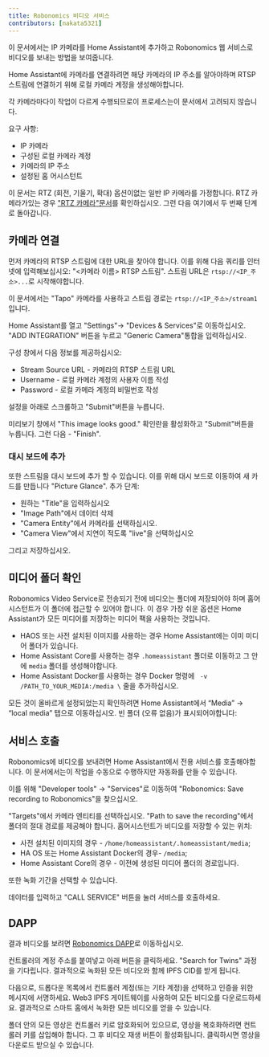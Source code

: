 ```yaml
---
title: Robonomics 비디오 서비스
contributors: [nakata5321]
---
```


이 문서에서는 IP 카메라를 Home Assistant에 추가하고 Robonomics 웹 서비스로 비디오를 보내는 방법을 보여줍니다.

Home Assistant에 카메라를 연결하려면 해당 카메라의 IP 주소를 알아야하며 RTSP 스트림에 연결하기 위해 로컬 카메라 계정을 생성해야합니다.

<robo-wiki-note type="warning">
각 카메라마다이 작업이 다르게 수행되므로이 프로세스는이 문서에서 고려되지 않습니다.
</robo-wiki-note>

요구 사항:
- IP 카메라
- 구성된 로컬 카메라 계정
- 카메라의 IP 주소
- 설정된 홈 어시스턴트

<robo-wiki-note type="note">

이 문서는 RTZ (회전, 기울기, 확대) 옵션이없는 일반 IP 카메라를 가정합니다. 
RTZ 카메라가있는 경우 ["RTZ 카메라"문서](/docs/ptz-camera)를 확인하십시오. 그런 다음 여기에서 두 번째 단계로 돌아갑니다.

</robo-wiki-note>

## 카메라 연결

먼저 카메라의 RTSP 스트림에 대한 URL을 찾아야 합니다.
이를 위해 다음 쿼리를 인터넷에 입력해보십시오: "<카메라 이름> RTSP 스트림".
스트림 URL은 `rtsp://<IP_주소>...`로 시작해야합니다. 

이 문서에서는 "Tapo" 카메라를 사용하고 스트림 경로는 `rtsp://<IP_주소>/stream1`입니다.

Home Assistant를 열고 "Settings"-> "Devices & Services"로 이동하십시오. "ADD INTEGRATION" 버튼을 누르고
"Generic Camera"통합을 입력하십시오.

 <robo-wiki-picture src="home-assistant/generic.jpg" />

구성 창에서 다음 정보를 제공하십시오:
- Stream Source URL - 카메라의 RTSP 스트림 URL
- Username - 로컬 카메라 계정의 사용자 이름 작성
- Password - 로컬 카메라 계정의 비밀번호 작성

<robo-wiki-picture src="home-assistant/genericconf.jpg" />

설정을 아래로 스크롤하고 "Submit"버튼을 누릅니다.

미리보기 창에서 "This image looks good." 확인란을 활성화하고 "Submit"버튼을 누릅니다. 그런 다음 - "Finish".

<robo-wiki-picture src="home-assistant/preview-camera.jpg" />

### 대시 보드에 추가

또한 스트림을 대시 보드에 추가 할 수 있습니다. 이를 위해 대시 보드로 이동하여 새 카드를 만듭니다 
"Picture Glance". 추가 단계:
- 원하는 "Title"을 입력하십시오
- "Image Path"에서 데이터 삭제
- "Camera Entity"에서 카메라를 선택하십시오.
- "Camera View"에서 지연이 적도록 "live"을 선택하십시오

그리고 저장하십시오.
<robo-wiki-picture src="home-assistant/camera_picture_glance.jpg" />

## 미디어 폴더 확인

Robonomics Video Service로 전송되기 전에 비디오는 폴더에 저장되어야 하며 홈어시스턴트가 이 폴더에 접근할 수 있어야 합니다.
이 경우 가장 쉬운 옵션은 Home Assistant가 모든 미디어를 저장하는 미디어 팩을 사용하는 것입니다.

- HAOS 또는 사전 설치된 이미지를 사용하는 경우 Home Assistant에는 이미 미디어 폴더가 있습니다.
- Home Assistant Core를 사용하는 경우 `.homeassistant` 폴더로 이동하고 그 안에 `media` 폴더를 생성해야합니다.
- Home Assistant Docker를 사용하는 경우 Docker 명령에 ` -v /PATH_TO_YOUR_MEDIA:/media \` 줄을 추가하십시오.

모든 것이 올바르게 설정되었는지 확인하려면 Home Assistant에서 “Media” -> “local media” 탭으로 이동하십시오. 
빈 폴더 (오류 없음)가 표시되어야합니다:

<robo-wiki-picture src="home-assistant/media-folder.jpg" />

## 서비스 호출

Robonomics에 비디오를 보내려면 Home Assistant에서 전용 서비스를 호출해야합니다. 
이 문서에서는이 작업을 수동으로 수행하지만 자동화를 만들 수 있습니다.

이를 위해 "Developer tools" -> "Services"로 이동하여  "Robonomics: Save recording to Robonomics"을 찾으십시오.

<robo-wiki-picture src="home-assistant/robonomics-service.jpg" />

"Targets"에서 카메라 엔티티를 선택하십시오.
"Path to save the recording"에서 폴더의 절대 경로를 제공해야 합니다.
홈어시스턴트가 비디오를 저장할 수 있는 위치:
- 사전 설치된 이미지의 경우 - `/home/homeassistant/.homeassistant/media`;
- HA OS 또는 Home Assistant Docker의 경우- `/media`;
- Home Assistant Core의 경우 - 이전에 생성된 미디어 폴더의 경로입니다.

또한 녹화 기간을 선택할 수 있습니다.

데이터를 입력하고 "CALL SERVICE" 버튼을 눌러 서비스를 호출하세요.

## DAPP

결과 비디오를 보려면 [Robonomics DAPP](https://vol4tim.github.io/videostream/)로 이동하십시오. 

<robo-wiki-picture src="home-assistant/video-dapp.jpg" />

컨트롤러의 계정 주소를 붙여넣고 아래 버튼을 클릭하세요. "Search for Twins" 과정을 기다립니다.
결과적으로 녹화된 모든 비디오와 함께 IPFS CID를 받게 됩니다.

<robo-wiki-picture src="home-assistant/video-ipfs.jpg" />

다음으로, 드롭다운 목록에서 컨트롤러 계정(또는 기타 계정)을 선택하고 인증을 위한 메시지에 서명하세요.
Web3 IPFS 게이트웨이를 사용하여 모든 비디오를 다운로드하세요. 결과적으로 스마트 홈에서 녹화한 모든 비디오를 얻을 수 있습니다.

<robo-wiki-picture src="home-assistant/show-videos.jpg" />

폴더 안의 모든 영상은 컨트롤러 키로 암호화되어 있으므로, 영상을 복호화하려면 컨트롤러 키를 삽입해야 합니다.
그 후 비디오 재생 버튼이 활성화됩니다. 클릭하시면 영상을 다운로드 받으실 수 있습니다.

<robo-wiki-picture src="home-assistant/video-seed.jpg" />






